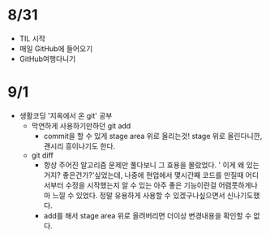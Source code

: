 <h1>
    8/31
</h1>

- TIL 시작
- 매일 GitHub에 들어오기
- GitHub여행다니기

<h1>
    9/1
</h1>

- 생활코딩 '지옥에서 온 git' 공부
  - 막연하게 사용하기만하던 git add 
    - commit을 할 수 있게 stage area 위로 올리는것! stage 위로 올린다니깐, 괜시리 흥이나기도 한다.
  - git diff
    - 항상 주어진 알고리즘 문제만 풀다보니 그 효용을 몰랐었다. ' 이게 왜 있는거지? 좋은건가?'싶었는데, 나중에 현업에서 몇시간째 코드를 만질때  어디서부터 수정을 시작했는지 알 수 있는 아주 좋은 기능이란걸 어렴풋하게나마 느낄 수 있었다. 정말 유용하게 사용할 수 있겠구나싶으면서 신나기도했다.
    - add를 해서 stage area 위로 올려버리면 더이상 변경내용을 확인할 수 없다.



